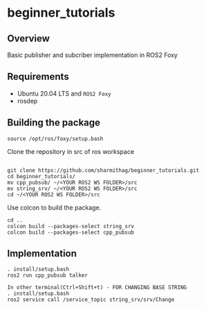 # beginner_tutorials

## Overview
Basic publisher and subcriber implementation in ROS2 Foxy

## Requirements
- Ubuntu 20.04 LTS and `ROS2 Foxy`
- rosdep

## Building the package

```
source /opt/ros/foxy/setup.bash
```

Clone the repository in src of ros workspace
```

git clone https://github.com/sharmithag/beginner_tutorials.git
cd beginner_tutorials/
mv cpp_pubsub/ ~/<YOUR ROS2 WS FOLDER>/src
mv string_srv/ ~/<YOUR ROS2 WS FOLDER>/src
cd ~/<YOUR ROS2 WS FOLDER>/src

```
Use colcon to build the package.
```
cd ..
colcon build --packages-select string_srv
colcon build --packages-select cpp_pubsub

```
## Implementation
```
. install/setup.bash
ros2 run cpp_pubsub talker

In other terminal(Ctrl+Shift+t) - FOR CHANGING BASE STRING
. install/setup.bash
ros2 service call /service_topic string_srv/srv/Change
```
